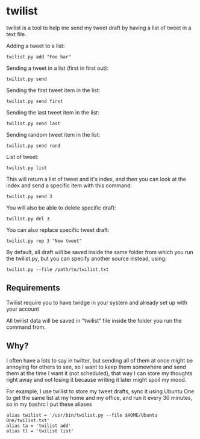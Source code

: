 twilist
=======================
twilist is a tool to help me send my tweet draft by having a list of
tweet in a text file.

Adding a tweet to a list:
    
    twilist.py add "Foo bar"
    
Sending a tweet in a list (first in first out):
    
    twilist.py send
    

Sending the first tweet item in the list:
    
    twilist.py send first
    

Sending the last tweet item in the list:
    
    twilist.py send last
    

Sending random tweet item in the list:
    
    twilist.py send rand
    

List of tweet:
    
    twilist.py list
    

This will return a list of tweet and it's index, and then you can look
at the index and send a specific item with this command:

    
    twilist.py send 3 

You will also be able to delete specific draft:    

    twilist.py del 3

You can also replace specific tweet draft:
    
    twilist.py rep 3 "New tweet" 

By default, all draft will be saved inside the same folder from which 
you run the twilist.py, but you can specify another source instead, 
using:

    twilist.py --file /path/to/twilist.txt


Requirements
------------------------
Twilist require you to have twidge in your system and already set up
with your account

All twilist data will be saved in "twilist" file inside the folder you
run the command from.

Why?
------------------------
I often have a lots to say in twitter, but sending all of them at
once might be annoying for others to see, so I want to keep them 
somewhere and send them at the time I want it (not scheduled), that way
I can store my thoughts right away and not losing it because writing it
later might spoil my mood.

For example, I use twilist to store my tweet drafts, sync it using
Ubuntu One to get the same list at my home and my office, and run it
every 30 minutes, so in my bashrc I put these aliases

    alias twilist = '/usr/bin/twilist.py --file $HOME/Ubuntu One/twilist.txt'
    alias ta = 'twilist add'
    alias tl = 'twilist list'

